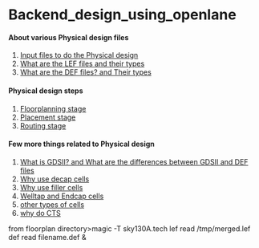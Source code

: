 # Backend_design_using_openlane

#### About various Physical design files

1. [Input files to do the Physical design](https://github.com/visionvlsi/be_design_using_openlane/blob/main/what_inputs_required_for_PD.md)<br/>
2. [What are the LEF files and their types](https://github.com/visionvlsi/be_design_using_openlane/blob/main/LEF_files.md)<br/>
3. [What are the DEF files? and Their types](https://github.com/visionvlsi/be_design_using_openlane/blob/main/About_DEF_files.md)<br/>

#### Physical design steps

1. [Floorplanning stage](https://github.com/visionvlsi/be_design_using_openlane/blob/main/floorplan.md)
2. [Placement stage](https://github.com/visionvlsi/be_design_using_openlane/blob/main/placement.md)
3. [Routing stage](https://github.com/visionvlsi/be_design_using_openlane/blob/main/routing.md)

#### Few more things related to Physical design

1. [What is GDSII? and What are the differences between GDSII and DEF files](https://github.com/visionvlsi/be_design_using_openlane/blob/main/About_GDSII.md)<br>
2. [Why use decap cells](https://github.com/visionvlsi/be_design_using_openlane/blob/main/why_decap_cells.md)<br/>
3. [Why use filler cells](https://github.com/visionvlsi/be_design_using_openlane/blob/main/why_filler_cells.md)<br/>
4. [Welltap and Endcap cells](https://github.com/visionvlsi/be_design_using_openlane/blob/main/wellcap_and_endcap_cells.md)<br/>
5. [other types of cells](https://github.com/visionvlsi/be_design_using_openlane/blob/main/other_cells.md)<br/>
6. [why do CTS](https://github.com/visionvlsi/be_design_using_openlane/blob/main/why_CTS.md)



from floorplan directory>magic -T sky130A.tech lef read /tmp/merged.lef def read filename.def &

